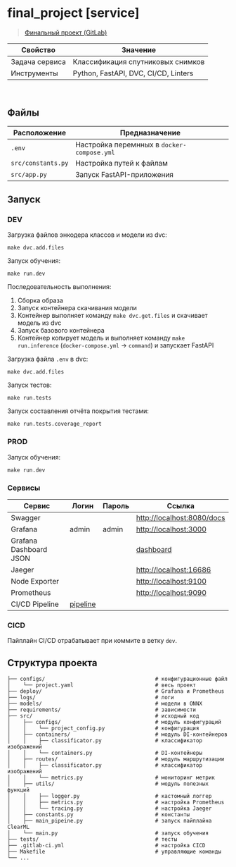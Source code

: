 # final_project [service]

> [Финальный проект (GitLab)](https://gitlab.deepschool.ru/dl-deploy2/lectures/-/tree/main/big-hw)

Свойство | Значение
-|-
Задача сервиса | Классификация спутниковых снимков
Инструменты | Python, FastAPI, DVC, CI/CD, Linters

<br>

## Файлы

Расположение | Предназначение
-|-
`.env` | Настройка перемнных в `docker-compose.yml`
`src/constants.py` | Настройка путей к файлам
`src/app.py` | Запуск FastAPI-приложения

## Запуск

### DEV

Загрузка файлов энкодера классов и модели из dvc:
```
make dvc.add.files
```
Запуск обучения:
```
make run.dev
```
Последовательность выполнения:
1. Сборка образа
2. Запуск контейнера скачивания модели
3. Контейнер выполняет команду `make dvc.get.files` и скачивает модель из dvc
4. Запуск базового контейнера
5. Контейнер копирует модель и выполняет команду `make run.inference` (`docker-compose.yml` -> `command`) и запускает FastAPI

Загрузка файла `.env` в dvc:
```
make dvc.add.files
```
Запуск тестов:
```
make run.tests
```
Запуск составления отчёта покрытия тестами:
```
make run.tests.coverage_report
```

### PROD

Запуск обучения:
```
make run.dev
```

### Сервисы

Сервис | Логин | Пароль | Ссылка
-|-|-|-
Swagger | | | [http://localhost:8080/docs](http://localhost:8080/docs)
Grafana | admin | admin | [http://localhost:3000](http://localhost:3000)
Grafana Dashboard JSON | | | [dashboard](deploy\grafana\provisioning\dashboards\docker_host.json)
Jaeger | | | [http://localhost:16686](http://localhost:16686)
Node Exporter | | | [http://localhost:9100](http://localhost:9100)
Prometheus | | | [http://localhost:9090](http://localhost:9090)
CI/CD Pipeline | [pipeline](https://gitlab.deepschool.ru/dl-deploy2/p.kukhtenkova/final-project-service/-/pipelines)

### CICD

Пайплайн CI/CD отрабатывает при коммите в ветку `dev`.

## Структура проекта

```
├── configs/                                   # конфигурационные файл
│    └── project.yaml                          # весь проект
├── deploy/                                    # Grafana и Prometheus
├── logs/                                      # логи
├── models/                                    # модели в ONNX
├── requirements/                              # зависимости
├── src/                                       # исходный код
│    ├── configs/                              # модуль конфигураций
│    │    └── project_config.py                # конфигурация
│    ├── containers/                           # модуль DI-контейнеров
│    │    ├── classificator.py                 # классификатор изображений
│    │    └── containers.py                    # DI-контейнеры
│    ├── routes/                               # модуль маршрутизации
│    │    ├── classificator.py                 # классификатор изображений
│    │    └── metrics.py                       # мониторинг метрик
│    ├── utils/                                # модуль полезных функций
│    │    ├── logger.py                        # кастомный логгер
│    │    ├── metrics.py                       # настройка Prometheus
│    │    └── tracing.py                       # настройка Jaeger
│    ├── constants.py                          # константы
│    ├── main_pipeine.py                       # запуск пайплайна ClearML
│    └── main.py                               # запуск обучения
├── tests/                                     # тесты
├── .gitlab-ci.yml                             # настройка CICD
├── Makefile                                   # управляющие команды
└── ...
```
